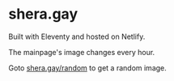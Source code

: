 # shera.gay

Built with Eleventy and hosted on Netlify.

The mainpage's image changes every hour.

Goto [shera.gay/random](https://shera.gay/random) to get a random image.